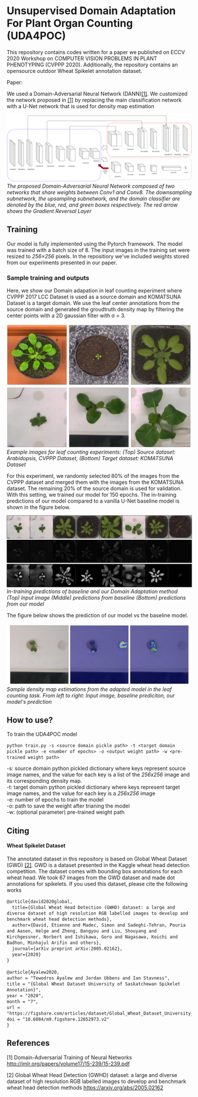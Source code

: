 # Unsupervised Domain Adaptation For Plant Organ Counting (UDA4POC)

This repository contains codes written for a paper we published on ECCV 2020 Workshop on COMPUTER VISION PROBLEMS IN PLANT PHENOTYPING (CVPPP 2020). Additionally, the repository contains an opensource outdoor Wheat Spikelet annotation dataset.

Paper: 

We used a Domain-Adversarial Neural Network (DANN)[[1]](#1). We customized the network proposed in [[1]](#1) by replacing the main classification network
with a U-Net network that is used for density map estimation

![Architecture](Images/UNet-DA.png)
*The proposed Domain-Adversarial Neural Network composed of two networks that share weights between Conv1 and Conv8. The downsampling subnetwork, the upsampling subnetwork, and the domain classifier are denoted by the blue, red, and green boxes respectively. The red arrow shows the Gradient Reversal Layer*

## Training
Our model is fully implemented using the Pytorch framework. The model was trained with a batch size of 8. The input images in the training set were resized to _256×256_ pixels. In the repositiory we've included weights stored from our experiments presented in our paper.

### Sample training and outputs 
Here, we show our Domain adapation in leaf counting experiment where CVPPP 2017 LCC Dataset is used as a source domain and KOMATSUNA Dataset is a target domain. We use the leaf center annotations from the source domain and generated the groudtruth density map by filtering the center points with a 2D gaussian filter with σ = 3.

![Leaf counting](Images/sample_image.png)
*Example images for leaf counting experiments: (Top) Source dataset: Arabidopsis, CVPPP Dataset, (Bottom) Target dataset: KOMATSUNA Dataset*

For this experiment, we randomly selected 80% of the images from the CVPPP dataset and merged them with the images from the KOMATSUNA dataset. The remaining 20% of the source domain is used for validation. With this setting, we trained our model for 150 epochs. The in-training predictions of our model compared to a vanilla U-Net baseline model is shown in the figure below.

![In training input](Images/input.png)
![In training predictions](Images/baseline.gif)
![In training predictions](Images/adapted.gif)
*In-training predictions of baseline and our Domain Adaptation method (Top) Input image (Middle) predictions from baseline (Bottom) predictions from our model*

The figure below shows the prediction of our model vs the baseline model.

![DA leaf counting sample output](Images/sample_output.png)
*Sample density map estimations from the adapted model in the leaf counting task. From left to right: Input image, baseline prediciton, our model's prediction*

## How to use?
To train the UDA4POC model

	python train.py -s <source domain pickle path> -t <target domain pickle path> -e <number of epochs> -o <output weight path> -w <pre-trained weight path>

-s: source domain python pickled dictionary where keys represent source image names, and the value for each key is a list of the _256x256_ image and its corresponding density map.  
-t: target domain python pickled dictionary where keys represent target image names, and the value for each key is a  _256x256_ image  
-e: number of epochs to train the model  
-o: path to save the weight after trianing the model  
-w: (optional parameter) pre-trained weight path

## Citing

#### Wheat Spikelet Dataset

The annotated dataset in this repository is based on Global Wheat Dataset (GWD) [[2]](#2). GWD is a dataset presented in the Kaggle wheat head detection competition. The dataset comes with bounding box annotations for each wheat head. We took 67 images from the GWD dataset and made dot annotations for spikelets. If you used this dataset, please cite the following works


	@article{david2020global,
	  title={Global Wheat Head Detection (GWHD) dataset: a large and diverse dataset of high resolution RGB labelled images to develop and benchmark wheat head detection methods},
	  author={David, Etienne and Madec, Simon and Sadeghi-Tehran, Pouria and Aasen, Helge and Zheng, Bangyou and Liu, Shouyang and Kirchgessner, Norbert and Ishikawa, Goro and Nagasawa, Koichi and Badhon, Minhajul Arifin and others},
	  journal={arXiv preprint arXiv:2005.02162},
	  year={2020}
	}

	@article{Ayalew2020,
	author = "Tewodros Ayalew and Jordan Ubbens and Ian Stavness",
	title = "{Global Wheat Dataset University of Saskatchewan Spikelet Annotation}",
	year = "2020",
	month = "7",
	url = "https://figshare.com/articles/dataset/Global_Wheat_Dataset_University_of_Saskatchewan_Spikelet_Annotation/12652973",
	doi = "10.6084/m9.figshare.12652973.v2"
	}


## References

<a id="1">[1]</a> 
Domain-Adversarial Training of Neural Networks
http://jmlr.org/papers/volume17/15-239/15-239.pdf

<a id="2">[2]</a> 
Global Wheat Head Detection (GWHD) dataset: a large and diverse dataset of high resolution RGB labelled images to develop and benchmark wheat head detection methods
https://arxiv.org/abs/2005.02162
